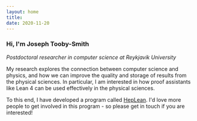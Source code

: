 ```yaml
---
layout: home
title: 
date: 2020-11-20 
---
```

### Hi, I'm Joseph Tooby-Smith
_Postdoctoral researcher in computer science at Reykjavik University_

My research explores the connection between computer science and physics, 
and how we can improve the quality and storage of results from the physical sciences.
In particular, I am interested in how proof assistants like Lean 4 can be used 
effectively in the physical sciences. 

To this end, I have developed a program called [HepLean](https://github.com/HEPLean/HepLean). 
I'd love more people to get involved in this program - so please get in touch if you are interested!
